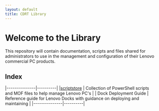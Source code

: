 ```yaml
---
layout: default
title: CDRT Library
---
```


# Welcome to the Library

This repository will contain documentation, scripts and files shared for administrators to use in the management and configuration of their Lenovo commercial PC products. 

## Index ##

|---------------|----------|
|[scriptstore](/scriptstore/) | Collection of PowerShell scripts and MOF files to help manage Lenovo PC's |
| Dock Deployment Guide | Reference guide for Lenovo Docks with guidance on deploying and maintaining |
|---------------|----------|

